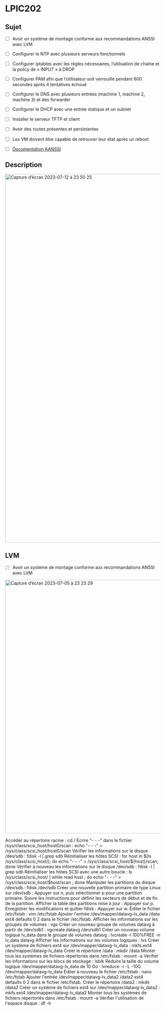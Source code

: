 # LPIC202

## Sujet 
- [ ] Avoir un système de montage conforme aux recommandations ANSSI avec LVM
- [ ] Configurer le NTP avec plusieurs serveurs fonctionnels
- [ ] Configurer iptables avec les règles nécessaires, l’utilisation de chaîne et la policy de « INPUT » à DROP
- [ ] Configurer PAM afin que l’utilisateur soit verrouillé pendant 600 secondes après 4 tentatives échoué
- [ ] Configurer le DNS avec plusieurs entrées (machine 1, machine 2, machine 3) et des forwarder
- [ ] Configurer le DHCP avec une entrée statique et un subnet
- [ ] Installer le serveur TFTP et client
- [ ] Avoir des routes présentes et persistantes
- [ ] Les VM doivent être capable de retrouver leur état après un reboot

- [ ] [Documentation AANSSI ]([https://docs.ansible.com/](https://www.ssi.gouv.fr/guide/recommandations-de-securite-relatives-a-un-systeme-gnulinux/))

## Description
<img width="1192" alt="Capture d’écran 2023-07-12 à 23 50 25" src="https://github.com/GMukilventhan/LPIC202/assets/90500004/bec69c92-e532-491a-b68b-de8cebead8a8">

## LVM
- [ ]  Avoir un système de montage conforme aux recommandations ANSSI avec LVM
<img width="820" alt="Capture d’écran 2023-07-05 à 23 23 29" src="https://github.com/GMukilventhan/LPIC202/assets/90500004/c54684f6-4c14-4d92-a833-13645d498c76">


Accéder au répertoire racine : cd /
Écrire "- - -" dans le fichier /sys/class/scsi_host/host0/scan : echo "- - -" > /sys/class/scsi_host/host0/scan
Vérifier les informations sur le disque /dev/sdb : fdisk -l | grep sdb
Réinitialiser les hôtes SCSI : for host in $(ls /sys/class/scsi_host/); do echo "- - -" > /sys/class/scsi_host/${host}/scan; done
Vérifier à nouveau les informations sur le disque /dev/sdb : fdisk -l | grep sdb
Réinitialiser les hôtes SCSI avec une autre boucle : ls /sys/class/scsi_host/ | while read host ; do echo "- - -" > /sys/class/scsi_host/$host/scan ; done
Manipuler les partitions du disque /dev/sdb : fdisk /dev/sdb
Créer une nouvelle partition primaire de type Linux sur /dev/sdb : Appuyer sur n, puis sélectionner p pour une partition primaire.
Suivre les instructions pour définir les secteurs de début et de fin de la partition.
Afficher la table des partitions mise à jour : Appuyer sur p.
Enregistrer les modifications et quitter fdisk : Appuyer sur w.
Éditer le fichier /etc/fstab : vim /etc/fstab
Ajouter l'entrée /dev/mapper/datavg-lv_data /data ext4 defaults 0 2 dans le fichier /etc/fstab.
Afficher les informations sur les groupes de volumes : vgs
Créer un nouveau groupe de volumes datavg à partir de /dev/sdb1 : vgcreate datavg /dev/sdb1
Créer un nouveau volume logique lv_data dans le groupe de volumes datavg : lvcreate -l 100%FREE -n lv_data datavg
Afficher les informations sur les volumes logiques : lvs
Créer un système de fichiers ext4 sur /dev/mapper/datavg-lv_data : mkfs.ext4 /dev/mapper/datavg-lv_data
Créer le répertoire /data : mkdir /data
Monter tous les systèmes de fichiers répertoriés dans /etc/fstab : mount -a
Vérifier les informations sur les blocs de stockage : lsblk
Réduire la taille du volume logique /dev/mapper/datavg-lv_data de 10 Go : lvreduce -r -L -10G /dev/mapper/datavg-lv_data
Éditer à nouveau le fichier /etc/fstab : nano /etc/fstab
Ajouter l'entrée /dev/mapper/datavg-lv_data2 /data2 ext4 defaults 0 2 dans le fichier /etc/fstab.
Créer le répertoire /data2 : mkdir /data2
Créer un système de fichiers ext4 sur /dev/mapper/datavg-lv_data2 : mkfs.ext4 /dev/mapper/datavg-lv_data2
Monter tous les systèmes de fichiers répertoriés dans /etc/fstab : mount -a
Vérifier l'utilisation de l'espace disque : df -h
